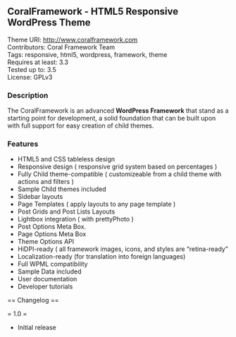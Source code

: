 <h2>CoralFramework - HTML5 Responsive WordPress Theme</h2>

Theme URI: http://www.coralframework.com<br>
Contributors: Coral Framework Team<br>
Tags: responsive, html5, wordpress, framework, theme<br>
Requires at least: 3.3<br>
Tested up to: 3.5<br>
License: GPLv3<br>


<h3> Description </h3>

The CoralFramework is an advanced <b>WordPress Framework</b> that stand as a starting point for development, a solid foundation that can be built upon with full support for easy creation of child themes.


<h3> Features </h3>

- HTML5 and CSS tableless design
- Responsive design ( responsive grid system based on percentages )
- Fully Child theme-compatible ( customizeable from a child theme with actions and filters )
- Sample Child themes included
- Sidebar layouts
- Page Templates ( apply layouts to any page template )
- Post Grids and Post Lists Layouts
- Lightbox integration ( with prettyPhoto )
- Post Options Meta Box.
- Page Options Meta Box
- Theme Options API 
- HiDPI-ready ( all framework images, icons, and styles are “retina-ready”
- Localization-ready (for translation into foreign languages)
- Full WPML compatibility
- Sample Data included
- User documentation
- Developer tutorials


== Changelog ==

= 1.0 =<br>

* Initial release
